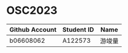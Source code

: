 # OSC2023

| Github Account | Student ID | Name   |
| -------------- | ---------- | ------ |
| b06608062      | A122573    | 游竣量 |
